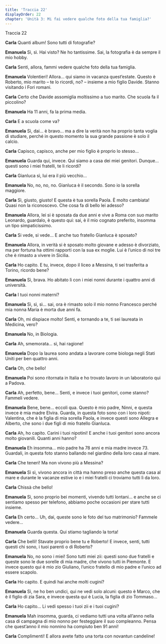 ```yaml
---
title: 'Traccia 22'
displayOrder: 22
chapter: 'Unità 3: Mi fai vedere qualche foto della tua famiglia?'
---
```


Traccia 22

**Carla** Quanti album! Sono tutti di fotografie?

**Emanuela** Sì, sì. Hai visto? Ne ho tantissime. Sai, la fotografia è da sempre il mio hobby.

**Carla** Senti, allora, fammi vedere qualche foto della tua famiglia.

**Emanuela** Volentieri! Allora... qui siamo in vacanza quest’estate. Questo è Roberto, mio marito – te lo ricordi, no? – insieme a mio figlio Davide. Stanno visitando i Fori romani.

**Carla** Certo che Davide assomiglia moltissimo a tuo marito. Che scuola fa il piccolino?

**Emanuela** Ha 11 anni, fa la prima media.

**Carla** E a scuola come va?

**Emanuela** Sì, dai... è bravo... ma a dire la verità non ha proprio tanta voglia di studiare, perché in questo momento la sua grande passione è solo il calcio.

**Carla** Capisco, capisco, anche per mio figlio è proprio lo stesso...

**Emanuela** Guarda qui, invece. Qui siamo a casa dei miei genitori. Dunque... questi sono i miei fratelli, te li ricordi?

**Carla** Gianluca sì, lui era il più vecchio...

**Emanuela** No, no, no, no. Gianluca è il secondo. Sono io la sorella maggiore.

**Carla** Sì, giusto, giusto! E questa è tua sorella Paola. È molto cambiata! Quasi non la riconoscevo. Che cosa fa di bello lei adesso?

**Emanuela** Allora, lei si è sposata da due anni e vive a Roma con suo marito Leonardo, guardalo, è questo qui: sai, è il mio cognato preferito, insomma un tipo simpaticissimo.

**Carla** Si vede, si vede... E anche tuo fratello Gianluca è sposato?

**Emanuela** Allora, in verità si è sposato molto giovane e adesso è divorziato, ma per fortuna ha ottimi rapporti con la sua ex moglie. Lui è l’unico di noi tre che è rimasto a vivere in Sicilia.

**Carla** Ho capito. E tu, invece, dopo il liceo a Messina, ti sei trasferita a Torino, ricordo bene?

**Emanuela** Sì, brava. Ho abitato lì con i miei nonni durante i quattro anni di università.

**Carla** I tuoi nonni materni?

**Emanuela** Sì, sì, sì... sai, ora è rimasto solo il mio nonno Francesco perché mia nonna Maria è morta due anni fa.

**Carla** Oh, mi dispiace molto! Senti, e tornando a te, ti sei laureata in Medicina, vero?

**Emanuela** No, in Biologia.

**Carla** Ah, smemorata... sì, hai ragione!

**Emanuela** Dopo la laurea sono andata a lavorare come biologa negli Stati Uniti per ben quattro anni.

**Carla** Oh, che bello!

**Emanuela** Poi sono ritornata in Italia e ho trovato lavoro in un laboratorio qui a Padova.

**Carla** Ah, perfetto, bene... Senti, e invece i tuoi genitori, come stanno? Fammeli vedere.

**Emanuela** Bene, bene... eccoli qua. Questo è mio padre, Ninni, e questa invece è mia madre Elvira. Guarda, in questa foto sono con i loro nipoti: Valentina, che è la figlia di mia sorella Paola, e invece questi sono Allegra e Alberto, che sono i due figli di mio fratello Gianluca.

**Carla** Ah, ho capito. Carini i tuoi nipotini! E anche i tuoi genitori sono ancora molto giovanili. Quanti anni hanno?

**Emanuela** Eh insomma... mio padre ha 78 anni e mia madre invece 73. Guardali, in questa foto stanno ballando nel giardino della loro casa al mare.

**Carla** Che teneri! Ma non vivono più a Messina?

**Emanuela** Sì sì, vivono ancora in città ma hanno preso anche questa casa al mare e durante le vacanze estive io e i miei fratelli ci troviamo tutti lì da loro.

**Carla** Chissà che bello!

**Emanuela** Sì, sono proprio bei momenti, vivendo tutti lontani... e anche se ci sentiamo spesso per telefono, abbiamo poche occasioni per stare tutti insieme.

**Carla** Eh certo... Uh, dai, queste sono le foto del tuo matrimonio? Fammele vedere...

**Emanuela** Guarda questa. Qui stiamo tagliando la torta!

**Carla** Che belli! Stavate proprio bene tu e Roberto! E invece, senti, tutti questi chi sono, i tuoi parenti o di Roberto?

**Emanuela** No, no sono i miei! Sono tutti miei zii: questi sono due fratelli e queste sono le due sorelle di mia madre, che vivono tutti in Piemonte. E invece questo qui è mio zio Giuliano, l’unico fratello di mio padre e l’unico ad essere scapolo.

**Carla** Ho capito. E quindi hai anche molti cugini?

**Emanuela** Sì, ne ho ben undici, qui ne vedi solo alcuni: questo è Marco, che è il figlio di zia Sara, e invece questa qui è Lucia, la figlia di zio Tommaso...

**Carla** Ho capito... Li vedi spesso i tuoi zii e i tuoi cugini?

**Emanuela** Mah insomma, guarda, ci vediamo tutti una volta all’anno nella casa di campagna di mio nonno per festeggiare il suo compleanno. Pensa che quest’anno il mio nonnino ha compiuto ben 91 anni!

**Carla** Complimenti! E allora avete fatto una torta con novantun candeline!
